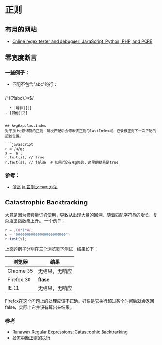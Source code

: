 # 正则

## 有用的网站
- [Online regex tester and debugger: JavaScript, Python, PHP, and PCRE][6]

## 零宽度断言
### 一些例子：
- 匹配不包含"abc"的行：

  ```javascript
/^((?!abc).)*$/
```
  * [解释][1]
- [其他][2]


## RegExp.lastIndex
对于加上g修饰符的正则，每次匹配后会修改该正则的lastIndex域，记录该正则下一次匹配的起始位置。

```javascript
r = /a/g;
s = 'a';
r.test(s); // true
r.test(s); // false  # 如果r没有用g修饰，这里的结果是true
```
### 参考：
- [浅谈 js 正则之 test 方法][3]


## Catastrophic Backtracking
  大意是因为嵌套量词的使用，导致从出现大量的回溯，随着匹配字符串的增长，复杂度呈指数级上升。
一个例子：

```javascript
r = /(0*)*A/;
s = "00000000000000000000000";
r.test(s);
```

上面的例子分别在三个浏览器下测试，结果如下：

浏览器      | 结果
----------- | --------------
Chrome 35   | 无结果，无响应
Firefox 30  | **flase**
IE 11       | 无结果，无响应


Firefox在这个问题上的处理应该不正确。好像是它执行超过某个时间后就会返回false，实际上它并没有算出来结果。

### 参考
- [Runaway Regular Expressions: Catastrophic Backtracking][4]
- [如何中断正则的执行][5]


[1]: http://stackoverflow.com/questions/406230/regular-expression-to-match-string-not-containing-a-word
[2]: http://i.linuxtoy.org/docs/guide/ch26s09.html
[3]: http://www.cnblogs.com/52cik/p/js-regexp-test.html
[4]: http://www.regular-expressions.info/catastrophic.html
[5]: http://it.deepinmind.com/java/2014/06/17/how-to-interrupt-a-long-running-infinite-java-regular-expression.html
[6]: http://regex101.com/